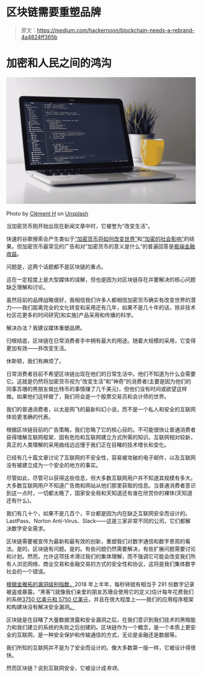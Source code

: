 # 区块链需要重塑品牌

> 原文：<https://medium.com/hackernoon/blockchain-needs-a-rebrand-4a4824ff365b>

# 加密和人民之间的鸿沟

![](img/d4193627b2c0c71f4431249f759011a7.png)

Photo by [Clément H](https://unsplash.com/photos/95YRwf6CNw8?utm_source=unsplash&utm_medium=referral&utm_content=creditCopyText) on [Unsplash](https://unsplash.com/search/photos/computer?utm_source=unsplash&utm_medium=referral&utm_content=creditCopyText)

当加密货币刚开始出现在新闻文章中时，它被誉为“改变生活”。

快速的谷歌搜索会产生类似于[“加密货币将如何改变世界”](https://www.nasdaq.com/article/10-ways-cryptocurrency-will-make-the-world-a-better-place-cm905663)和[“加密的社会影响”](/@Swapity/how-cryptocurrencies-are-creating-massive-social-change-around-the-world-4ba8b4ede5c9)的结果。但加密货币最常见的广告和对“加密货币的意义是什么”的普遍回答是[极端金融收益](https://www.theguardian.com/technology/2019/jan/11/experience-i-lost-1m-on-bitcoin)。

问题是，这两个话题都不是区块链的重点。

这在一定程度上是大型媒体的误解，但也是因为对区块链存在并要解决的核心问题缺乏理解和讨论。

虽然目前的品牌战略很好，我相信我们许多人都相信加密货币确实有改变世界的潜力——我们距离完全的文化转变和采用还有几年，如果不是几十年的话，除非技术社区花更多的时间研究[和实施]产品采用和传播的科学。

解决办法？我建议媒体重塑品牌。

归根结底，区块链在日常消费者手中拥有最大的用途。随着大规模的采用，它变得更加有效——并改变生活。

休斯顿，我们有麻烦了。

日常消费者目前不希望区块链出现在他们的日常生活中。他们不知道为什么会需要它。这就是仍然将加密货币视为“改变生活”和“神奇”的消费者(主要是因为他们的同事苏珊的男朋友做比特币的事情赚了几千美元)，但他们没有时间或欲望这样做。如果他们这样做了，我们将会是一个股票交易员和会计师的世界。

我们的普通消费者，以太是网飞的最新科幻小说，而不是一个私人和安全的互联网体验更准确的代表。

根据区块链目前的广告策略，我们忽略了它的核心目的。不可能很快让普通消费者获得理解互联网框架、固有危险和互联网建立方式所需的知识。互联网相对较新，真正的人类理解的采用曲线远远慢于我们正在目睹的技术增长和变化。

已经有几十篇文章讨论了互联网的不安全性，容易被攻破的电子邮件，以及互联网没有被建立成为一个安全的地方的事实。

尽管如此，尽管可以获得这些信息，但大多数互联网用户并不知道其规模有多大。大多数互联网用户不知道广告商和网站从他们那里获取的信息。当普通消费者意识到这一点时，一切都太晚了，国家安全局和天知道还有谁在欣赏你的裸体(天知道还有什么)。

我们有几十个，如果不是几百个，平台都是因为内在缺乏互联网安全而设计的。LastPass、Norton Anti-Virus、Slack——这是三家非常不同的公司，它们都解决数字安全需求。

区块链需要被宣传为最新和最有效的创新，重塑我们对数字通信和数字景观的看法。是的。区块链有问题。是的。有些问题仍然需要解决，有些扩展问题需要讨论和计划。然而，允许这项技术滑过我们的集体理解，而不强调它可能会改变我们所有人浏览网络、商业交易和金融交易的方式的安全性和协议，这将是我们集体数字社会的一个错误。

[根据金雅拓的漏洞级别指数，](https://www.cbronline.com/news/global-data-breaches-2018)2018 年上半年，每秒钟就有相当于 291 份数字记录被盗或暴露。“黑客”[就像我们亲爱的朋友苏珊会使用它的定义]估计每年花费我们的系统[3750 亿美元和 5750 亿美元](https://www.usnews.com/news/articles/2014/06/09/study-hackers-cost-more-than-445-billion-annually)，并且在很大程度上——我们的应用程序框架和构建块没有解决安全漏洞[。](https://www.zdnet.com/article/history-repeating-how-the-internet-of-things-failed-to-learn-the-security-lessons-of-the-past/)

区块链是在目睹了大量数据泄露和安全漏洞之后，在我们意识到我们技术的黑暗能力和我们建立的系统的失败之后创建的。区块链作为一个概念，是一个本质上更安全的互联网，是一种安全保护和传输通信的方式，无论是金融还是数据等。

我们所知的互联网并不是为了安全而设计的。像大多数第一版一样，它被设计得很快。

然而区块链？说到互联网安全，它被设计成*有效*。